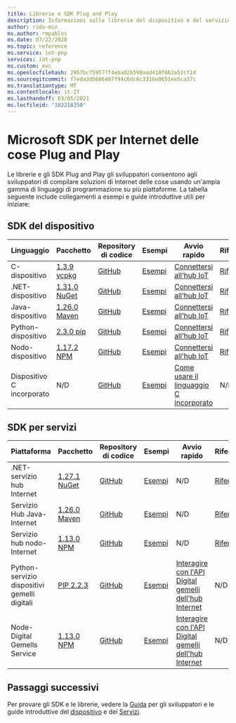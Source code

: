```yaml
---
title: Librerie e SDK Plug and Play
description: Informazioni sulle librerie del dispositivo e del servizio disponibili per lo sviluppo di soluzioni Plug and Play.
author: rido-min
ms.author: rmpablos
ms.date: 07/22/2020
ms.topic: reference
ms.service: iot-pnp
services: iot-pnp
ms.custom: mvc
ms.openlocfilehash: 2957bc759577f4eba02b598aad410f662a52cf1d
ms.sourcegitcommit: f7eda3db606407f94c6dc6c3316e0651ee5ca37c
ms.translationtype: MT
ms.contentlocale: it-IT
ms.lasthandoff: 03/05/2021
ms.locfileid: "102218350"
---
```

# <a name="microsoft-sdks-for-iot-plug-and-play"></a>Microsoft SDK per Internet delle cose Plug and Play

Le librerie e gli SDK Plug and Play gli sviluppatori consentono agli sviluppatori di compilare soluzioni di Internet delle cose usando un'ampia gamma di linguaggi di programmazione su più piattaforme. La tabella seguente include collegamenti a esempi e guide introduttive utili per iniziare:

## <a name="device-sdks"></a>SDK del dispositivo

| Linguaggio | Pacchetto | Repository di codice | Esempi | Avvio rapido | Riferimento |
|---|---|---|---|---|---|
| C-dispositivo | [1.3.9 vcpkg](https://github.com/Azure/azure-iot-sdk-c/blob/master/doc/setting_up_vcpkg.md) | [GitHub](https://github.com/Azure/azure-iot-sdk-c) | [Esempi](https://github.com/Azure/azure-iot-sdk-c/tree/master/iothub_client/samples/pnp) | [Connettersi all'hub IoT](quickstart-connect-device.md) | [Riferimento](/azure/iot-hub/iot-c-sdk-ref/) |
| .NET-dispositivo | [1.31.0 NuGet](https://www.nuget.org/packages/Microsoft.Azure.Devices.Client) | [GitHub](https://github.com/Azure/azure-iot-sdk-csharp/tree/master/) | [Esempi](https://github.com/Azure-Samples/azure-iot-samples-csharp/tree/master/iot-hub/Samples/device/PnpDeviceSamples) | [Connettersi all'hub IoT](quickstart-connect-device.md) | [Riferimento](/dotnet/api/microsoft.azure.devices.client?preserve-view=true&view=azure-dotnet) |
| Java-dispositivo | [1.26.0 Maven](https://mvnrepository.com/artifact/com.microsoft.azure.sdk.iot/iot-device-client) | [GitHub](https://github.com/Azure/azure-iot-sdk-java/tree/master/) | [Esempi](https://github.com/Azure/azure-iot-sdk-java/tree/master/device/iot-device-samples/pnp-device-sample) | [Connettersi all'hub IoT](quickstart-connect-device.md) | [Riferimento](/java/api/com.microsoft.azure.sdk.iot.device) |
| Python-dispositivo | [2.3.0 pip](https://pypi.org/project/azure-iot-device/) | [GitHub](https://github.com/Azure/azure-iot-sdk-python/tree/master/) | [Esempi](https://github.com/Azure/azure-iot-sdk-python/tree/master/azure-iot-device/samples/pnp) | [Connettersi all'hub IoT](quickstart-connect-device.md) | [Riferimento](/python/api/azure-iot-device/azure.iot.device?preserve-view=true&view=azure-python) |
| Nodo-dispositivo | [1.17.2 NPM](https://www.npmjs.com/package/azure-iot-device)  | [GitHub](https://github.com/Azure/azure-iot-sdk-node/tree/master/) | [Esempi](https://github.com/Azure/azure-iot-sdk-node/tree/master/device/samples/pnp) | [Connettersi all'hub IoT](quickstart-connect-device.md) | [Riferimento](/javascript/api/azure-iot-device/) |
| Dispositivo C incorporato | N/D | [GitHub](https://github.com/Azure/azure-sdk-for-c/)| [Esempi](howto-use-embedded-c.md#samples) | [Come usare il linguaggio C incorporato](howto-use-embedded-c.md) | N/D

## <a name="service-sdks"></a>SDK per servizi

| Piattaforma  | Pacchetto | Repository di codice | Esempi | Avvio rapido | Riferimento |
|---|---|---|---|---|---|
| .NET-servizio hub Internet | [1.27.1 NuGet](https://www.nuget.org/packages/Microsoft.Azure.Devices ) | [GitHub](https://github.com/Azure/azure-iot-sdk-csharp) | [Esempi](https://github.com/Azure-Samples/azure-iot-samples-csharp/tree/master/iot-hub/Samples/service/PnpServiceSamples) | N/D | [Riferimento](/dotnet/api/microsoft.azure.devices?preserve-view=true&view=azure-dotnet) |
| Servizio Hub Java-Internet | [1.26.0 Maven](https://mvnrepository.com/artifact/com.microsoft.azure.sdk.iot/iot-service-client/1.26.0) | [GitHub](https://github.com/Azure/azure-iot-sdk-java) | [Esempi](https://github.com/Azure/azure-iot-sdk-java/tree/master/service/iot-service-samples/pnp-service-sample) | N/D | [Riferimento](/java/api/com.microsoft.azure.sdk.iot.service) |
| Servizio hub nodo-Internet | [1.13.0 NPM](https://www.npmjs.com/package/azure-iothub) | [GitHub](https://github.com/Azure/azure-iot-sdk-node) | [Esempi](https://github.com/Azure/azure-iot-sdk-node/tree/master/service/samples) | N/D | [Riferimento](/javascript/api/azure-iothub/) |
| Python-servizio dispositivi gemelli digitali | [PIP 2.2.3](https://pypi.org/project/azure-iot-hub) | [GitHub](https://github.com/Azure/azure-iot-sdk-python) | [Esempi](https://github.com/Azure/azure-iot-sdk-python/tree/master/azure-iot-hub/samples) | [Interagire con l'API Digital gemelli dell'hub Internet](quickstart-service.md) | N/D |
| Node-Digital Gemells Service | [1.13.0 NPM](https://www.npmjs.com/package/azure-iot-digitaltwins-service) | [GitHub](https://github.com/Azure/azure-iot-sdk-node) | [Esempi](https://github.com/Azure/azure-iot-sdk-node/tree/master/service/samples/javascript) | [Interagire con l'API Digital gemelli dell'hub Internet](quickstart-service.md) | N/D |

## <a name="next-steps"></a>Passaggi successivi

Per provare gli SDK e le librerie, vedere la  [Guida](concepts-developer-guide-device.md) per gli sviluppatori e le guide introduttive del [dispositivo](quickstart-connect-device.md) e dei [Servizi](quickstart-service.md).